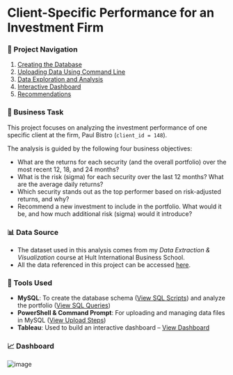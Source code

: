 # Client-Specific Performance for an Investment Firm

### 🔗 Project Navigation
1. [Creating the Database](1._Creating_Database.md)
2. [Uploading Data Using Command Line](2._Uploading_Data_Using_Command_Line.md)
3. [Data Exploration and Analysis](3._Data_Exploration_and_Analysis.md)
4. [Interactive Dashboard](https://github.com/SantiagoRios-Pro/Tableau-Projects/blob/main/4.%20Interactive%20Dashboard.md)
5. [Recommendations](https://github.com/SantiagoRios-Pro/Tableau-Projects/blob/main/5.%20Recommendations.md)

### 🎯 Business Task
This project focuses on analyzing the investment performance of one specific client at the firm, Paul Bistro (`client_id = 148`).

The analysis is guided by the following four business objectives:
* What are the returns for each security (and the overall portfolio) over the most recent 12, 18, and 24 months?
* What is the risk (sigma) for each security over the last 12 months? What are the average daily returns?
* Which security stands out as the top performer based on risk-adjusted returns, and why?
* Recommend a new investment to include in the portfolio. What would it be, and how much additional risk (sigma) would it introduce?


### 📊 Data Source
- The dataset used in this analysis comes from my *Data Extraction & Visualization* course at Hult International Business School.
- All the data referenced in this project can be accessed [here](https://github.com/SantiagoRios-Pro/Tableau-Projects/blob/main/invest_data.zip).


### 🧰 Tools Used
- **MySQL**: To create the database schema ([View SQL Scripts](https://github.com/SantiagoRios-Pro/Tableau-Projects/blob/main/Creating%20Database.md)) and analyze the portfolio ([View SQL Queries](https://github.com/SantiagoRios-Pro/Tableau-Projects/blob/main/Data%20Exploration%20and%20Analysis.md))  
- **PowerShell & Command Prompt**: For uploading and managing data files in MySQL ([View Upload Steps](https://github.com/SantiagoRios-Pro/Tableau-Projects/blob/main/Uploading%20Data%20Using%20Command%20Line.md))  
- **Tableau**: Used to build an interactive dashboard – [View Dashboard](https://public.tableau.com/app/profile/santiago.rios.castro/viz/PortfolioPerformance_17510393369460/Dashboard1)


### 📈 Dashboard
![image](https://github.com/user-attachments/assets/304483ba-3b4b-4366-9195-6be33a68ecd4)

